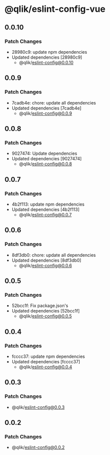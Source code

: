 # @qlik/eslint-config-vue

## 0.0.10

### Patch Changes

- 28980c9: update npm dependencies
- Updated dependencies [28980c9]
  - @qlik/eslint-config@0.0.10

## 0.0.9

### Patch Changes

- 7cadb4e: chore: update all dependencies
- Updated dependencies [7cadb4e]
  - @qlik/eslint-config@0.0.9

## 0.0.8

### Patch Changes

- 9027474: Update dependencies
- Updated dependencies [9027474]
  - @qlik/eslint-config@0.0.8

## 0.0.7

### Patch Changes

- 4b2f113: update npm dependencies
- Updated dependencies [4b2f113]
  - @qlik/eslint-config@0.0.7

## 0.0.6

### Patch Changes

- 8df3db0: chore: update all dependencies
- Updated dependencies [8df3db0]
  - @qlik/eslint-config@0.0.6

## 0.0.5

### Patch Changes

- 52bcc1f: Fix package.json's
- Updated dependencies [52bcc1f]
  - @qlik/eslint-config@0.0.5

## 0.0.4

### Patch Changes

- fcccc37: update npm dependencies
- Updated dependencies [fcccc37]
  - @qlik/eslint-config@0.0.4

## 0.0.3

### Patch Changes

- @qlik/eslint-config@0.0.3

## 0.0.2

### Patch Changes

- @qlik/eslint-config@0.0.2

